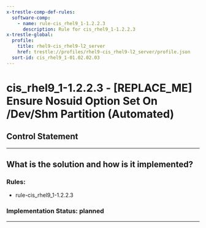 ```yaml
---
x-trestle-comp-def-rules:
  software-comp:
    - name: rule-cis_rhel9_1-1.2.2.3
      description: Rule for cis_rhel9_1-1.2.2.3
x-trestle-global:
  profile:
    title: rhel9-cis_rhel9-l2_server
    href: trestle://profiles/rhel9-cis_rhel9-l2_server/profile.json
  sort-id: cis_rhel9_1-01.02.02.03
---
```


# cis_rhel9_1-1.2.2.3 - \[REPLACE_ME\] Ensure Nosuid Option Set On /Dev/Shm Partition (Automated)

## Control Statement

______________________________________________________________________

## What is the solution and how is it implemented?

<!-- For implementation status enter one of: implemented, partial, planned, alternative, not-applicable -->

<!-- Note that the list of rules under ### Rules: is read-only and changes will not be captured after assembly to JSON -->

<!-- Add control implementation description here for control: cis_rhel9_1-1.2.2.3 -->

### Rules:

  - rule-cis_rhel9_1-1.2.2.3

### Implementation Status: planned

______________________________________________________________________
